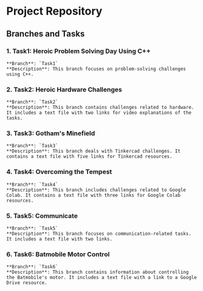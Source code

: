 # Project Repository

## Branches and Tasks

### 1. **Task1: Heroic Problem Solving Day Using C++**
    **Branch**: `Task1`
    **Description**: This branch focuses on problem-solving challenges using C++.

### 2. **Task2: Heroic Hardware Challenges**
    **Branch**: `Task2`
    **Description**: This branch contains challenges related to hardware. It includes a text file with two links for video explanations of the tasks.
   
### 3. **Task3: Gotham's Minefield**
    **Branch**: `Task3`
    **Description**: This branch deals with Tinkercad challenges. It contains a text file with five links for Tinkercad resources.

### 4. **Task4: Overcoming the Tempest**
    **Branch**: `Task4`
    **Description**: This branch includes challenges related to Google Colab. It contains a text file with three links for Google Colab resources.
   

### 5. **Task5: Communicate**
    **Branch**: `Task5`
    **Description**: This branch focuses on communication-related tasks. It includes a text file with two links.

### 6. **Task6: Batmobile Motor Control**
    **Branch**: `Task6`
    **Description**: This branch contains information about controlling the Batmobile's motor. It includes a text file with a link to a Google Drive resource.
 